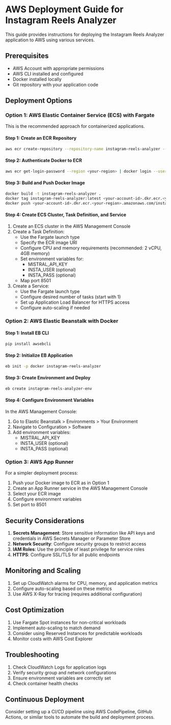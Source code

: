 # AWS Deployment Guide for Instagram Reels Analyzer

This guide provides instructions for deploying the Instagram Reels Analyzer application to AWS using various services.

## Prerequisites

- AWS Account with appropriate permissions
- AWS CLI installed and configured
- Docker installed locally
- Git repository with your application code

## Deployment Options

### Option 1: AWS Elastic Container Service (ECS) with Fargate

This is the recommended approach for containerized applications.

#### Step 1: Create an ECR Repository

```bash
aws ecr create-repository --repository-name instagram-reels-analyzer --image-scanning-configuration scanOnPush=true
```

#### Step 2: Authenticate Docker to ECR

```bash
aws ecr get-login-password --region <your-region> | docker login --username AWS --password-stdin <your-account-id>.dkr.ecr.<your-region>.amazonaws.com
```

#### Step 3: Build and Push Docker Image

```bash
docker build -t instagram-reels-analyzer .
docker tag instagram-reels-analyzer:latest <your-account-id>.dkr.ecr.<your-region>.amazonaws.com/instagram-reels-analyzer:latest
docker push <your-account-id>.dkr.ecr.<your-region>.amazonaws.com/instagram-reels-analyzer:latest
```

#### Step 4: Create ECS Cluster, Task Definition, and Service

1. Create an ECS cluster in the AWS Management Console
2. Create a Task Definition:
   - Use the Fargate launch type
   - Specify the ECR image URI
   - Configure CPU and memory requirements (recommended: 2 vCPU, 4GB memory)
   - Set environment variables for:
     - MISTRAL_API_KEY
     - INSTA_USER (optional)
     - INSTA_PASS (optional)
   - Map port 8501
3. Create a Service:
   - Use the Fargate launch type
   - Configure desired number of tasks (start with 1)
   - Set up Application Load Balancer for HTTPS access
   - Configure auto-scaling if needed

### Option 2: AWS Elastic Beanstalk with Docker

#### Step 1: Install EB CLI

```bash
pip install awsebcli
```

#### Step 2: Initialize EB Application

```bash
eb init -p docker instagram-reels-analyzer
```

#### Step 3: Create Environment and Deploy

```bash
eb create instagram-reels-analyzer-env
```

#### Step 4: Configure Environment Variables

In the AWS Management Console:
1. Go to Elastic Beanstalk > Environments > Your Environment
2. Navigate to Configuration > Software
3. Add environment variables:
   - MISTRAL_API_KEY
   - INSTA_USER (optional)
   - INSTA_PASS (optional)

### Option 3: AWS App Runner

For a simpler deployment process:

1. Push your Docker image to ECR as in Option 1
2. Create an App Runner service in the AWS Management Console
3. Select your ECR image
4. Configure environment variables
5. Set port to 8501

## Security Considerations

1. **Secrets Management**: Store sensitive information like API keys and credentials in AWS Secrets Manager or Parameter Store
2. **Network Security**: Configure security groups to restrict access
3. **IAM Roles**: Use the principle of least privilege for service roles
4. **HTTPS**: Configure SSL/TLS for all public endpoints

## Monitoring and Scaling

1. Set up CloudWatch alarms for CPU, memory, and application metrics
2. Configure auto-scaling based on these metrics
3. Use AWS X-Ray for tracing (requires additional configuration)

## Cost Optimization

1. Use Fargate Spot instances for non-critical workloads
2. Implement auto-scaling to match demand
3. Consider using Reserved Instances for predictable workloads
4. Monitor costs with AWS Cost Explorer

## Troubleshooting

1. Check CloudWatch Logs for application logs
2. Verify security group and network configurations
3. Ensure environment variables are correctly set
4. Check container health checks

## Continuous Deployment

Consider setting up a CI/CD pipeline using AWS CodePipeline, GitHub Actions, or similar tools to automate the build and deployment process.
